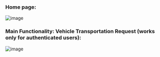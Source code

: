 ### Home page:
![image](https://github.com/user-attachments/assets/37181c75-8314-4cb8-b79e-134d863927b2)

### Main Functionality: Vehicle Transportation Request (works only for authenticated users):
![image](https://github.com/user-attachments/assets/5cade36b-30ba-4ee6-b9d6-8cbd10be49e7)

